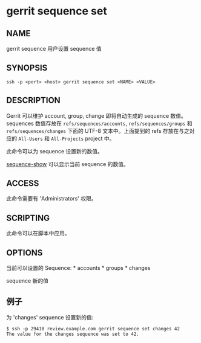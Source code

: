 # gerrit sequence set

## NAME
gerrit sequence 用户设置 sequence 值

## SYNOPSIS
```
ssh -p <port> <host> gerrit sequence set <NAME> <VALUE>
```

## DESCRIPTION
Gerrit 可以维护 account, group, change 即将自动生成的 sequence 数值。sequences 数值存放在 `refs/sequences/accounts`, `refs/sequences/groups`
和 `refs/sequences/changes` 下面的 UTF-8 文本中。上面提到的 refs 存放在与之对应的 `All-Users` 和 `All-Projects` project 中。

此命令可以为 sequence 设置新的数值。

[sequence-show](cmd-sequence-show.md) 可以显示当前 sequence 的数值。

## ACCESS
此命令需要有 'Administrators' 权限。

## SCRIPTING
此命令可以在脚本中应用。

## OPTIONS
**<NAME>**
  当前可以设置的 Sequence:
    * accounts
    * groups
    * changes

**<VALUE>**
  sequence 新的值

## 例子
为 'changes' sequence 设置新的值:

```
$ ssh -p 29418 review.example.com gerrit sequence set changes 42
The value for the changes sequence was set to 42.
```

